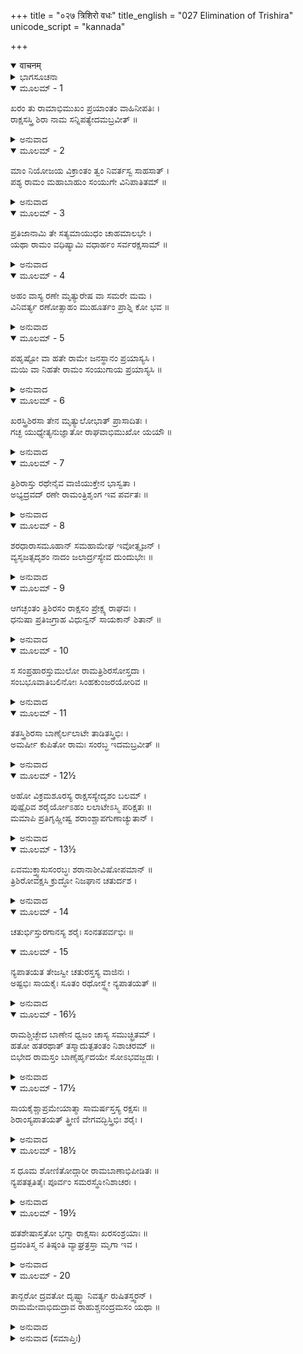 +++
title = "०२७ त्रिशिरो वधः"
title_english = "027 Elimination of Trishira"
unicode_script = "kannada"

+++
<details open><summary>वाचनम्</summary>

<div class="audioEmbed"  caption="श्रीराम-हरिसीताराममूर्ति-घनपाठिभ्यां वचनम्" src="https://archive.org/download/Ramayana-recitation-Sriram-harisItArAmamUrti-Ghanapaati-v2/Kanda_3/Kanda_3_ARK-027-Thrishiro_Vadhaha.mp3"></div>
</details>



<details><summary>ಭಾಗಸೂಚನಾ</summary>

ತ್ರಿಶಿರನ ವಧೆ
</details>

<details open><summary>ಮೂಲಮ್ - 1</summary>

ಖರಂ ತು ರಾಮಾಭಿಮುಖಂ ಪ್ರಯಾಂತಂ ವಾಹಿನೀಪತಿಃ ।  
ರಾಕ್ಷಸಸ್ತ್ರಿ ಶಿರಾ ನಾಮ ಸನ್ನಿಪತ್ಯೇದಮಬ್ರವೀತ್ ॥
</details>

<details><summary>ಅನುವಾದ</summary>

ಖರನು ಭಗವಾನ್ ಶ್ರೀರಾಮನಿಗೆ ಸಮ್ಮುಖನಾಗಿ ಹೋಗುತ್ತಿರುವುದನ್ನು ನೋಡಿ ಸೇನಾಪತಿ ರಾಕ್ಷಸ ತ್ರಿಶಿರನು ಕೂಡಲೇ ಅವನ ಬಳಿಗೆ ಹೋಗಿ ಈ ಪ್ರಕಾರ ಹೇಳಿದನು.॥1॥
</details>

<details open><summary>ಮೂಲಮ್ - 2</summary>

ಮಾಂ ನಿಯೋಜಯ ವಿಕ್ರಾಂತಂ ತ್ವಂ ನಿವರ್ತಸ್ವ ಸಾಹಸಾತ್ ।  
ಪಶ್ಯ ರಾಮಂ ಮಹಾಬಾಹುಂ ಸಂಯುಗೇ ವಿನಿಪಾತಿತಮ್ ॥
</details>

<details><summary>ಅನುವಾದ</summary>

ರಾಕ್ಷಸರಾಜನೇ! ಪರಾಕ್ರಮೀ ವೀರನಾದ ನನ್ನನ್ನು ಈ ಯುದ್ಧದಲ್ಲಿ ತೊಡಗಿಸಿ, ನೀವು ಸ್ವತಃ ಈ ಸಾಹಸ ಪೂರ್ಣ ಕಾರ್ಯದಿಂದ ದೂರವುಳಿಯಿರಿ. ನೋಡಿ, ನಾನು ಈಗಲೇ ಮಹಾಬಾಹು ರಾಮನನ್ನು ಯುದ್ಧದಲ್ಲಿ ಕೊಂದುಬಿಡುವೆ.॥2॥
</details>

<details open><summary>ಮೂಲಮ್ - 3</summary>

ಪ್ರತಿಜಾನಾಮಿ ತೇ ಸತ್ಯಮಾಯುಧಂ ಚಾಹಮಾಲಭೇ ।  
ಯಥಾ ರಾಮಂ ವಧಿಷ್ಯಾಮಿ ವಧಾರ್ಹಂ ಸರ್ವರಕ್ಷಸಾಮ್ ॥
</details>

<details><summary>ಅನುವಾದ</summary>

‘ಸಮಸ್ತ ರಾಕ್ಷಸರಿಗಾಗಿ ವಧೆಗೆ ಯೋಗ್ಯನಾದ ರಾಮನನ್ನು ನಾನು ಅವಶ್ಯವಾಗಿ ವಧಿಸುವೆ’ ಎಂದು ನಿಮ್ಮ ಮುಂದೆ ಆಯುಧದ ಮೇಲೆ ಆಣೆ ಮಾಡಿ, ನಿಜವಾದ ಪ್ರತಿಜ್ಞೆಯನ್ನು ಮಾಡುವೆನು.॥3॥
</details>

<details open><summary>ಮೂಲಮ್ - 4</summary>

ಅಹಂ ವಾಸ್ಯ ರಣೇ ಮೃತ್ಯುರೇಷ ವಾ ಸಮರೇ ಮಮ ।  
ವಿನಿವರ್ತ್ಯ ರಣೋತ್ಸಾಹಂ ಮುಹೂರ್ತಂ ಪ್ರಾಶ್ನಿ ಕೋ ಭವ ॥
</details>

<details><summary>ಅನುವಾದ</summary>

ಈ ಯುದ್ಧದಲ್ಲಿ ಒಂದೋ ನನಗೆ ಮೃತ್ಯು ಬಂದೀತು ಅಥವಾ ಇದೇ ಸಮರಾಂಗಣದಲ್ಲಿ ನನ್ನಿಂದ ರಾಮನ ಮೃತ್ಯುವಾಗುವುದು. ನೀವು ಈಗ ನಿಮ್ಮ ಯುದ್ಧೋತ್ಸಾಹವನ್ನು ತಡೆದು ಮುಹೂರ್ತ ಕಾಲ ಜಯ-ಪರಾಜಯ ನಿರ್ಣಯಿಸುವ ಸಾಕ್ಷಿಯಾಗಿರಿ.॥4॥
</details>

<details open><summary>ಮೂಲಮ್ - 5</summary>

ಪಹೃಷ್ಟೋ ವಾ ಹತೇ ರಾಮೇ ಜನಸ್ಥಾನಂ ಪ್ರಯಾಸ್ಯಸಿ ।  
ಮಯಿ ವಾ ನಿಹತೇ ರಾಮಂ ಸಂಯುಗಾಯ ಪ್ರಯಾಸ್ಯಸಿ ॥
</details>

<details><summary>ಅನುವಾದ</summary>

ನನ್ನಿಂದ ರಾಮನು ಸತ್ತುಹೋದರೆ ನೀವು ಸಂತೋಷವಾಗಿ ಜನಸ್ಥಾನಕ್ಕೆ ಮರಳಿ ಹೋಗಿರಿ, ಅಥವಾ ರಾಮನೇ ನನ್ನನ್ನು ಕೊಂದುಹಾಕಿದರೆ ನೀವು ಯುದ್ಧಕ್ಕಾಗಿ ಇವನ ಮೇಲೆ ಆಕ್ರಮಣ ಮಾಡಿರಿ.॥5॥
</details>

<details open><summary>ಮೂಲಮ್ - 6</summary>

ಖರಸ್ತ್ರಿಶಿರಸಾ ತೇನ ಮೃತ್ಯುಲೋಭಾತ್ ಪ್ರಾಸಾದಿತಃ ।  
ಗಚ್ಛ ಯುಧ್ಯೇತ್ಯನುಜ್ಞಾತೋ ರಾಘವಾಭಿಮುಖೋ ಯಯೌ ॥
</details>

<details><summary>ಅನುವಾದ</summary>

ಭಗವಂತನ ಕೈಯಿಂದ ಮೃತ್ಯುವಿನ ಲೋಭವಿದ್ದ ಕಾರಣ ತ್ರಿಶಿರನು ಹೀಗೆ ಖರನನ್ನು ಒಪ್ಪಿಸಿದಾಗ ಅವನು ‘ಸರಿ, ಹೋಗು ಯುದ್ಧಮಾಡು’ ಎಂದು ಆಜ್ಞಾಪಿಸಿದನು. ಅಪ್ಪಣೆ ಪಡೆದು ಅವನು ರಾಮನ ಕಡೆಗೆ ಹೊರಟನು.॥6॥
</details>

<details open><summary>ಮೂಲಮ್ - 7</summary>

ತ್ರಿಶಿರಾಸ್ತು ರಥೇನೈವ ವಾಜಿಯುಕ್ತೇನ ಭಾಸ್ವತಾ ।  
ಅಭ್ಯದ್ರವದ್ ರಣೇ ರಾಮಂತ್ರಿಶೃಂಗ ಇವ ಪರ್ವತಃ ॥
</details>

<details><summary>ಅನುವಾದ</summary>

ಕುದುರೆಗಳನ್ನು ಹೂಡಿದ ಒಂದು ತೇಜಸ್ವೀ ರಥದಲ್ಲಿ ತ್ರಿಶಿರನು ರಣಭೂಮಿಯಲ್ಲಿ ಶ್ರೀರಾಮನ ಮೇಲೆ ಆಕ್ರಮಿಸಿದನು. ಆಗ ಅವನು ಮೂರು ಶಿಖರಗಳುಳ್ಳ ಪರ್ವತದಂತೆ ಕಂಡುಬರುತ್ತಿದ್ದನು.॥7॥
</details>

<details open><summary>ಮೂಲಮ್ - 8</summary>

ಶರಧಾರಾಸಮೂಹಾನ್ ಸಮಹಾಮೇಘ ಇವೋತ್ಸೃಜನ್ ।  
ವ್ಯಸೃಜತ್ಸದೃಶಂ ನಾದಂ ಜಲಾರ್ದ್ರಸ್ಯೇವ ದುಂದುಭೇಃ ॥
</details>

<details><summary>ಅನುವಾದ</summary>

ಬರುತ್ತಲೇ ಅವನು ಭಾರೀ ಮೋಡದಂತೆ ಬಾಣಗಳ ಮಳೆಗರೆಯಲು ಪ್ರಾರಂಭಿಸಿದನು ಮತ್ತು ಅವನು ಒದ್ದೆಯಾದ ನಗಾರಿಯಂತೆ ವಿಕಟವಾಗಿ ಗರ್ಜಿಸಿದನು.॥8॥
</details>

<details open><summary>ಮೂಲಮ್ - 9</summary>

ಆಗಚ್ಛಂತಂ ತ್ರಿಶಿರಸಂ ರಾಕ್ಷಸಂ ಪ್ರೇಕ್ಷ್ಯ ರಾಘವಃ ।  
ಧನುಷಾ ಪ್ರತಿಜಗ್ರಾಹ ವಿಧುನ್ವನ್ ಸಾಯಕಾನ್ ಶಿತಾನ್ ॥
</details>

<details><summary>ಅನುವಾದ</summary>

ತ್ರಿಶಿರನೆಂಬ ರಾಕ್ಷಸನು ಬರುತ್ತಿರುವುದನ್ನು ನೋಡಿ ಶ್ರೀರಘುನಾಥನು ಧನುಸ್ಸಿನಿಂದ ಹರಿತವಾದ ಬಾಣಗಳನ್ನು ಬಿಡುತ್ತಾ ಅವನನ್ನು ಸ್ವಾಗತಿಸಿದನು.॥9॥
</details>

<details open><summary>ಮೂಲಮ್ - 10</summary>

ಸ ಸಂಪ್ರಹಾರಸ್ತುಮುಲೋ ರಾಮತ್ರಿಶಿರಸೋಸ್ತದಾ ।  
ಸಂಬಭೂವಾತಿಬಲಿನೋಃ ಸಿಂಹಕುಂಜರಯೋರಿವ ॥
</details>

<details><summary>ಅನುವಾದ</summary>

ಅತ್ಯಂತ ಬಲಶಾಲಿ ಶ್ರೀರಾಮ ಮತ್ತು ತ್ರಿಶಿರನ ಆ ಸಂಗ್ರಾಮವು ಮಹಾಬಲಿ ಸಿಂಹ ಮತ್ತು ಗಜರಾಜನ ಯುದ್ಧದಂತೆ ಭಾರೀ ಭಯಂಕರವಾಗಿ ಕಂಡುಬರುತ್ತಿತ್ತು.॥10॥
</details>

<details open><summary>ಮೂಲಮ್ - 11</summary>

ತತಸ್ತ್ರಿಶಿರಸಾ  ಬಾಣೈರ್ಲಲಾಟೇ ತಾಡಿತಸ್ತ್ರಿಭಿಃ ।  
ಅಮರ್ಷೀ ಕುಪಿತೋ ರಾಮಃ ಸಂರಬ್ಧ ಇದಮಬ್ರವೀತ್ ॥
</details>

<details><summary>ಅನುವಾದ</summary>

ಆಗ ತ್ರಿಶಿರನು ಮೂರು ಬಾಣಗಳನ್ನು ಶ್ರೀರಾಮಚಂದ್ರನ ಹಣೆಗೆ ಹೊಡೆದನು. ಶ್ರೀರಾಮನು ಅವನ ಉದ್ಧಟತನವನ್ನು ಸಹಿಸದಾದನು. ಅವನು ಕುಪಿತನಾಗಿ ರೋಷಾವೇಶಗೊಂಡು ಇಂತೆಂದನು.॥11॥
</details>

<details open><summary>ಮೂಲಮ್ - 12½</summary>

ಅಹೋ ವಿಕ್ರಮಶೂರಸ್ಯ ರಾಕ್ಷಸಸ್ಯೇದೃಶಂ ಬಲಮ್ ।  
ಪುಷ್ಪೈರಿವ ಶರೈರ್ಯೋಽಹಂ ಲಲಾಟೇಽಸ್ಮಿ ಪರಿಕ್ಷತಃ ॥  
ಮಮಾಪಿ ಪ್ರತಿಗೃಹ್ಣೀಷ್ವ ಶರಾಂಶ್ಚಾಪಗುಣಾಚ್ಯುತಾನ್ ।
</details>

<details><summary>ಅನುವಾದ</summary>

ಎಲವೋ! ಪರಾಕ್ರಮ ಪ್ರಕಟಿಸುವ ಶೂರವೀರ ರಾಕ್ಷಸನಿಗೆ ಇಂತಹ ಬಲವಿದ್ದು ನೀನು ಹೂವಿನಂತಹ ಬಾಣಗಳಿಂದ ನನ್ನ ಲಲಾಟಕ್ಕೆ ಪ್ರಹರಿಸಿದೆ. ಸರಿ, ಈಗ ಧನುಸ್ಸಿನಿಂದ ಚಿಮ್ಮುವ ನನ್ನ ಬಾಣಗಳನ್ನು ಸ್ವೀಕರಿಸು.॥12½॥
</details>

<details open><summary>ಮೂಲಮ್ - 13½</summary>

ಏವಮುಕ್ತ್ವಾಸುಸಂರಬ್ಧಃ ಶರಾನಾಶೀವಿಷೋಪಮಾನ್ ॥  
ತ್ರಿಶಿರೋವಕ್ಷಸಿ ಕ್ರುದ್ಧೋ ನಿಜಘಾನ ಚತುರ್ದಶ ।
</details>

<details><summary>ಅನುವಾದ</summary>

ಹೀಗೆ ಹೇಳಿ ರೋಷಗೊಂಡು ಶ್ರೀರಾಮನು ತ್ರಿಶಿರನ ಎದೆಗೆ ಕ್ರೋಧದಿಂದ ವಿಷಧರ ಸರ್ಪದಂತಹ ಭಯಂಕರವಾದ ಹದಿನಾಲ್ಕು ಬಾಣಗಳನ್ನು ಪ್ರಯೋಗಿಸಿದನು.॥13½॥
</details>

<details open><summary>ಮೂಲಮ್ - 14</summary>

ಚತುರ್ಭಿಸ್ತುರಗಾನಸ್ಯ ಶರೈಃ ಸಂನತಪರ್ವಭಿಃ ॥
</details>

<details open><summary>ಮೂಲಮ್ - 15</summary>

ನ್ಯಪಾತಯತ ತೇಜಸ್ವೀ  ಚತುರಸ್ತಸ್ಯ ವಾಜಿನಃ ।  
ಅಷ್ಟಭಿಃ ಸಾಯಕೈಃ ಸೂತಂ ರಥೋಸ್ಥ್ಯೇ ನ್ಯಪಾತಯತ್ ॥
</details>

<details><summary>ಅನುವಾದ</summary>

ಅನಂತರ ತೇಜಸ್ವೀ ರಘುನಾಥನು ಬಾಗಿದ ಗಿಣ್ಣುಗಳಿಂದ ಕೂಡಿದ್ದ ನಾಲ್ಕು ಬಾಣಗಳಿಂದ ನಾಲ್ಕು ಕುದುರೆಗಳನ್ನು ಹೊಡೆದು ಉರುಳಿಸಿದನು. ಮತ್ತೆ ಎಂಟು ಬಾಣಗಳಿಂದ ಸಾರಥಿಯನ್ನು ಕುಳಿತಲ್ಲೇ ಮಲಗಿಸಿದನು.॥14-15॥
</details>

<details open><summary>ಮೂಲಮ್ - 16½</summary>

ರಾಮಶ್ಚಿಚ್ಛೇದ ಬಾಣೇನ ಧ್ವಜಂ ಚಾಸ್ಯ ಸಮುಚ್ಛ್ರಿತಮ್ ।  
ಹತೋ ಹತರಥಾತ್ ತಸ್ಮಾದುತ್ಪತಂತಂ ನಿಶಾಚರಮ್ ॥  
ಬಿಭೇದ ರಾಮಸ್ತಂ ಬಾಣೈರ್ಹೃದಯೇ ಸೋಽಭವಜ್ಜಡಃ ।
</details>

<details><summary>ಅನುವಾದ</summary>

ಬಳಿಕ ಶ್ರೀರಾಮನು ಒಂದು ಬಾಣದಿಂದ ಧ್ವಜವನ್ನು ಕತ್ತರಿಸಿಬಿಟ್ಟನು. ಅನಂತರ ಅವನು ನಾಶವಾದ ರಥದಿಂದ ಹಾರಲು ತೊಡಗಿದಾಗ ಶ್ರೀರಾಘವೇಂದ್ರನು ಅನೇಕ ಬಾಣಗಳಿಂದ ಆ ನಿಶಾಚರನ ಎದೆಯನ್ನು ಭೇದಿಸಿದನು ಮತ್ತೆ ಅವನು ಜಡದಂತಾದನು.॥16॥
</details>

<details open><summary>ಮೂಲಮ್ - 17½</summary>

ಸಾಯಕೈಶ್ಚಾಪ್ರಮೇಯಾತ್ಮಾ ಸಾಮರ್ಷಸ್ತಸ್ಯ ರಕ್ಷಸಃ ॥  
ಶಿರಾಂಸ್ಯಪಾತಯತ್ ತ್ತ್ರೀಣಿ ವೇಗವದ್ಭಿಸ್ತ್ರಿಭಿಃ ಶರೈಃ ।
</details>

<details><summary>ಅನುವಾದ</summary>

ಅನಂತರ ಅಪ್ರಮೇಯ ಸ್ವರೂಪ ಶ್ರೀರಾಮನು ಕ್ರೋಧಗೊಂಡು ಮೂರು ವೇಗಶಾಲೀ ಹಾಗೂ ವಿನಾಶಕಾರೀ ಬಾಣಗಳಿಂದ ಆ ರಾಕ್ಷಸನ ಮೂರು ತಲೆಗಳನ್ನು ಕಡಿದು ಉರುಳಿಸಿದನು.॥17½॥
</details>

<details open><summary>ಮೂಲಮ್ - 18½</summary>

ಸ ಧೂಮ ಶೋಣಿತೋದ್ಗಾರೀ ರಾಮಬಾಣಾಭಿಪೀಡಿತಃ ॥  
ನ್ಯಪತತ್ಪತಿತೈಃ ಪೂರ್ವಂ ಸಮರಸ್ಥೋನಿಶಾಚರಃ ।
</details>

<details><summary>ಅನುವಾದ</summary>

ಸಮರಾಂಗಣದಲ್ಲಿ ನಿಂತಿರುವ ಆ ನಿಶಾಚರನು ಶ್ರೀರಾಮಚಂದ್ರನ ಬಾಣಗಳಿಂದ ಪೀಡಿತನಾಗಿ ತನ್ನ ಮುಂಡದಿಂದ ಹೊಗೆಯಾಡುತ್ತಿದ್ದ ರಕ್ತವನ್ನು ಉಗುಳುತ್ತಾ ಮೊದಲೇ ಬಿದ್ದ ಮಸ್ತಕಗಳೊಂದಿಗೆ ಧರಾಶಾಯಿಯಾದನು.॥18½॥
</details>

<details open><summary>ಮೂಲಮ್ - 19½</summary>

ಹತಶೇಷಾಸ್ತತೋ ಭಗ್ನಾ ರಾಕ್ಷಸಾಃ ಖರಸಂಶ್ರಯಾಃ ॥  
ದ್ರವಂತಿಸ್ಮ ನ ತಿಷ್ಠಂತಿ ವ್ಯಾಘ್ರತ್ರಸ್ತಾ ಮೃಗಾ ಇವ ।
</details>

<details><summary>ಅನುವಾದ</summary>

ಅನಂತರ ಖರನ ಸೇವೆಯಲ್ಲಿದ್ದ ಸಾಯದೆ ಇದ್ದ ರಾಕ್ಷಸರು ಓಡಿಹೋದರು. ಅವರು ಹುಲಿಗೆ ಹೆದರಿದ ಜಿಂಕೆಯಂತೆ ಓಡುತ್ತಾ ಹೋಗುತ್ತಿದ್ದರು.॥19½॥
</details>

<details open><summary>ಮೂಲಮ್ - 20</summary>

ತಾನ್ಖರೋ ದ್ರವತೋ ದೃಷ್ಟ್ವಾ ನಿವರ್ತ್ಯ ರುಷಿತಸ್ತ್ವರನ್ ।  
ರಾಮಮೇವಾಭಿದುದ್ರಾವ ರಾಹುಶ್ಚನಂದ್ರಮಸಂ ಯಥಾ ॥
</details>

<details><summary>ಅನುವಾದ</summary>

ಅವರು ಓಡುತ್ತಿರುವುದನ್ನು ನೋಡಿ ರೋಷಗೊಂಡ ಖರನು ಕೂಡಲೇ ಹಿಂದಿರುಗಿಸಿನು. ರಾಹುವು ಚಂದ್ರನ ಮೇಲೆ ಆಕ್ರಮಣ ಮಾಡುವಂತೆ ಅವನು ಶ್ರೀರಾಮನ ಮೇಲೆ ಆಕ್ರಮಣ ಮಾಡಿದರು.॥20॥
</details>

<details><summary>ಅನುವಾದ (ಸಮಾಪ್ತಿಃ)</summary>

ಶ್ರೀ ವಾಲ್ಮೀಕಿವಿರಚಿತ ಆರ್ಷರಾಮಾಯಣ ಆದಿಕಾವ್ಯದ ಅರಣ್ಯಕಾಂಡದಲ್ಲಿ ಇಪ್ಪತ್ತೇಳನೆಯ ಸರ್ಗ ಸಂಪೂರ್ಣವಾಯಿತು. ॥27॥
</details>
